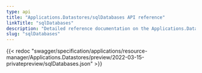 ```yaml
---
type: api
title: "Applications.Datastores/sqlDatabases API reference"
linkTitle: "sqlDatabases"
description: "Detailed reference documentation on the Applications.Datastores/sqlDatabases API"
slug: "sqlDatabases"
---
```


{{< redoc "swagger/specification/applications/resource-manager/Applications.Datastores/preview/2022-03-15-privatepreview/sqlDatabases.json" >}}